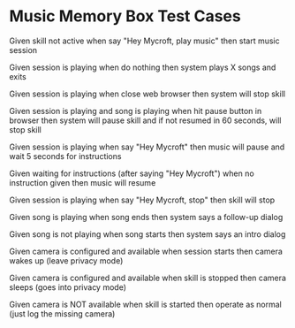 # Music Memory Box Test Cases

Given skill not active
when say "Hey Mycroft, play music"
then start music session

Given session is playing
when do nothing
then system plays X songs and exits

Given session is playing
when close web browser
then system will stop skill

Given session is playing and song is playing
when hit pause button in browser
then system will pause skill and if not resumed in 60 seconds, will stop skill

Given session is playing
when say "Hey Mycroft"
then music will pause and wait 5 seconds for instructions

Given waiting for instructions (after saying "Hey Mycroft")
when no instruction given
then music will resume

Given session is playing
when say "Hey Mycroft, stop"
then skill will stop

Given song is playing
when song ends
then system says a follow-up dialog

Given song is not playing
when song starts
then system says an intro dialog

Given camera is configured and available
when session starts
then camera wakes up (leave privacy mode)

Given camera is configured and available
when skill is stopped
then camera sleeps (goes into privacy mode)

Given camera is NOT available
when skill is started
then operate as normal (just log the missing camera)
